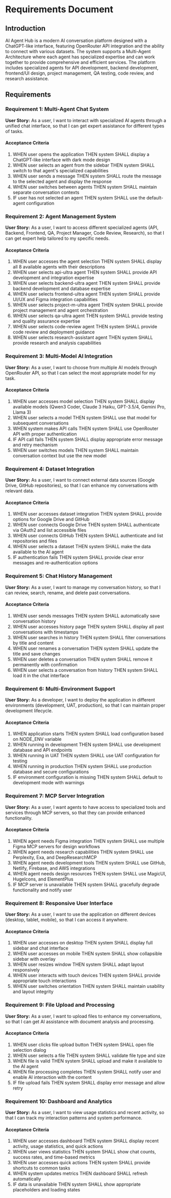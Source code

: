 # Requirements Document

## Introduction

AI Agent Hub is a modern AI conversation platform designed with a ChatGPT-like interface, featuring OpenRouter API integration and the ability to connect with various datasets. The system supports a Multi-Agent Architecture where each agent has specialized expertise and can work together to provide comprehensive and efficient services. The platform includes specialized agents for API development, backend development, frontend/UI design, project management, QA testing, code review, and research assistance.

## Requirements

### Requirement 1: Multi-Agent Chat System

**User Story:** As a user, I want to interact with specialized AI agents through a unified chat interface, so that I can get expert assistance for different types of tasks.

#### Acceptance Criteria

1. WHEN user opens the application THEN system SHALL display a ChatGPT-like interface with dark mode design
2. WHEN user selects an agent from the sidebar THEN system SHALL switch to that agent's specialized capabilities
3. WHEN user sends a message THEN system SHALL route the message to the selected agent and display the response
4. WHEN user switches between agents THEN system SHALL maintain separate conversation contexts
5. IF user has not selected an agent THEN system SHALL use the default-agent configuration

### Requirement 2: Agent Management System

**User Story:** As a user, I want to access different specialized agents (API, Backend, Frontend, QA, Project Manager, Code Review, Research), so that I can get expert help tailored to my specific needs.

#### Acceptance Criteria

1. WHEN user accesses the agent selection THEN system SHALL display all 8 available agents with their descriptions
2. WHEN user selects api-ultra agent THEN system SHALL provide API development and integration expertise
3. WHEN user selects backend-ultra agent THEN system SHALL provide backend development and database expertise
4. WHEN user selects frontend-ultra agent THEN system SHALL provide UI/UX and Figma integration capabilities
5. WHEN user selects project-m-ultra agent THEN system SHALL provide project management and agent orchestration
6. WHEN user selects qa-ultra agent THEN system SHALL provide testing and quality assurance expertise
7. WHEN user selects code-review agent THEN system SHALL provide code review and deployment guidance
8. WHEN user selects research-assistant agent THEN system SHALL provide research and analysis capabilities

### Requirement 3: Multi-Model AI Integration

**User Story:** As a user, I want to choose from multiple AI models through OpenRouter API, so that I can select the most appropriate model for my task.

#### Acceptance Criteria

1. WHEN user accesses model selection THEN system SHALL display available models (Qwen3 Coder, Claude 3 Haiku, GPT-3.5/4, Gemini Pro, Llama 3)
2. WHEN user selects a model THEN system SHALL use that model for subsequent conversations
3. WHEN system makes API calls THEN system SHALL use OpenRouter API with proper authentication
4. IF API call fails THEN system SHALL display appropriate error message and retry mechanism
5. WHEN user switches models THEN system SHALL maintain conversation context but use the new model

### Requirement 4: Dataset Integration

**User Story:** As a user, I want to connect external data sources (Google Drive, GitHub repositories), so that I can enhance my conversations with relevant data.

#### Acceptance Criteria

1. WHEN user accesses dataset integration THEN system SHALL provide options for Google Drive and GitHub
2. WHEN user connects Google Drive THEN system SHALL authenticate via OAuth2 and list accessible files
3. WHEN user connects GitHub THEN system SHALL authenticate and list repositories and files
4. WHEN user selects a dataset THEN system SHALL make the data available to the AI agent
5. IF authentication fails THEN system SHALL provide clear error messages and re-authentication options

### Requirement 5: Chat History Management

**User Story:** As a user, I want to manage my conversation history, so that I can review, search, rename, and delete past conversations.

#### Acceptance Criteria

1. WHEN user sends messages THEN system SHALL automatically save conversation history
2. WHEN user accesses history page THEN system SHALL display all past conversations with timestamps
3. WHEN user searches in history THEN system SHALL filter conversations by title and content
4. WHEN user renames a conversation THEN system SHALL update the title and save changes
5. WHEN user deletes a conversation THEN system SHALL remove it permanently with confirmation
6. WHEN user selects a conversation from history THEN system SHALL load it in the chat interface

### Requirement 6: Multi-Environment Support

**User Story:** As a developer, I want to deploy the application in different environments (development, UAT, production), so that I can maintain proper development lifecycle.

#### Acceptance Criteria

1. WHEN application starts THEN system SHALL load configuration based on NODE_ENV variable
2. WHEN running in development THEN system SHALL use development database and API endpoints
3. WHEN running in UAT THEN system SHALL use UAT configuration for testing
4. WHEN running in production THEN system SHALL use production database and secure configurations
5. IF environment configuration is missing THEN system SHALL default to development mode with warnings

### Requirement 7: MCP Server Integration

**User Story:** As a user, I want agents to have access to specialized tools and services through MCP servers, so that they can provide enhanced functionality.

#### Acceptance Criteria

1. WHEN agent needs Figma integration THEN system SHALL use multiple Figma MCP servers for design workflows
2. WHEN agent needs research capabilities THEN system SHALL use Perplexity, Exa, and DeepResearchMCP
3. WHEN agent needs development tools THEN system SHALL use GitHub, Netlify, Firebase, and AWS integrations
4. WHEN agent needs design resources THEN system SHALL use MagicUI, HugeIcons, and ElementPlus
5. IF MCP server is unavailable THEN system SHALL gracefully degrade functionality and notify user

### Requirement 8: Responsive User Interface

**User Story:** As a user, I want to use the application on different devices (desktop, tablet, mobile), so that I can access it anywhere.

#### Acceptance Criteria

1. WHEN user accesses on desktop THEN system SHALL display full sidebar and chat interface
2. WHEN user accesses on mobile THEN system SHALL show collapsible sidebar with overlay
3. WHEN user resizes window THEN system SHALL adapt layout responsively
4. WHEN user interacts with touch devices THEN system SHALL provide appropriate touch interactions
5. WHEN user switches orientation THEN system SHALL maintain usability and layout integrity

### Requirement 9: File Upload and Processing

**User Story:** As a user, I want to upload files to enhance my conversations, so that I can get AI assistance with document analysis and processing.

#### Acceptance Criteria

1. WHEN user clicks file upload button THEN system SHALL open file selection dialog
2. WHEN user selects a file THEN system SHALL validate file type and size
3. WHEN file is valid THEN system SHALL upload and make it available to the AI agent
4. WHEN file processing completes THEN system SHALL notify user and enable AI interaction with the content
5. IF file upload fails THEN system SHALL display error message and allow retry

### Requirement 10: Dashboard and Analytics

**User Story:** As a user, I want to view usage statistics and recent activity, so that I can track my interaction patterns and system performance.

#### Acceptance Criteria

1. WHEN user accesses dashboard THEN system SHALL display recent activity, usage statistics, and quick actions
2. WHEN user views statistics THEN system SHALL show chat counts, success rates, and time-based metrics
3. WHEN user accesses quick actions THEN system SHALL provide shortcuts to common tasks
4. WHEN system updates metrics THEN dashboard SHALL refresh automatically
5. IF data is unavailable THEN system SHALL show appropriate placeholders and loading states